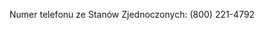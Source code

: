 <Token xmlns:xlink="http://www.w3.org/1999/xlink">Numer telefonu ze Stanów Zjednoczonych: (800) 221-4792</Token>

<!--HONumber=Jun16_HO4-->


